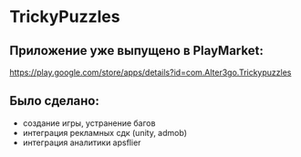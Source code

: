 # TrickyPuzzles
## Приложение уже выпущено в PlayMarket:
https://play.google.com/store/apps/details?id=com.Alter3go.Trickypuzzles

## Было сделано:
- создание игры, устранение багов
- интеграция рекламных сдк (unity, admob)
- интеграция аналитики apsflier



